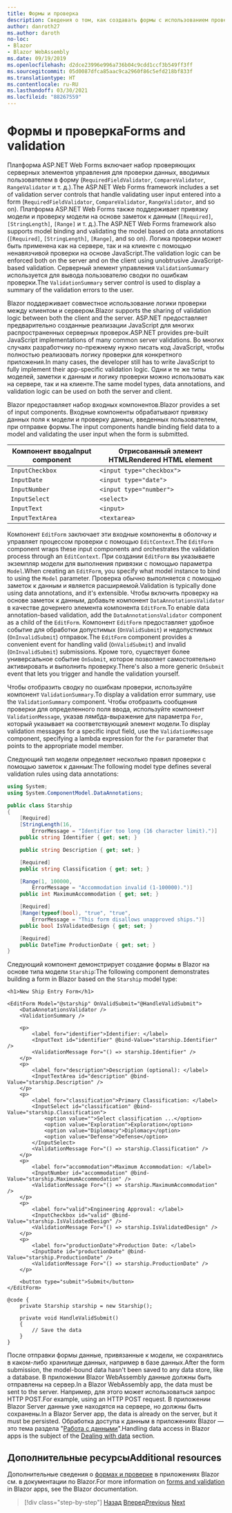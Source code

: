 ```yaml
---
title: Формы и проверка
description: Сведения о том, как создавать формы с использованием проверки на стороне клиента в Blazor.
author: danroth27
ms.author: daroth
no-loc:
- Blazor
- Blazor WebAssembly
ms.date: 09/19/2019
ms.openlocfilehash: d2dce23996e996a736b04c9cdd1ccf3b549ff3ff
ms.sourcegitcommit: 05d0087dfca85aac9ca2960f86c5efd218bf833f
ms.translationtype: HT
ms.contentlocale: ru-RU
ms.lasthandoff: 03/30/2021
ms.locfileid: "88267559"
---
```

# <a name="forms-and-validation"></a><span data-ttu-id="e55fb-103">Формы и проверка</span><span class="sxs-lookup"><span data-stu-id="e55fb-103">Forms and validation</span></span>

<span data-ttu-id="e55fb-104">Платформа ASP.NET Web Forms включает набор проверяющих серверных элементов управления для проверки данных, вводимых пользователем в форму (`RequiredFieldValidator`, `CompareValidator`, `RangeValidator` и т. д.).</span><span class="sxs-lookup"><span data-stu-id="e55fb-104">The ASP.NET Web Forms framework includes a set of validation server controls that handle validating user input entered into a form (`RequiredFieldValidator`, `CompareValidator`, `RangeValidator`, and so on).</span></span> <span data-ttu-id="e55fb-105">Платформа ASP.NET Web Forms также поддерживает привязку модели и проверку модели на основе заметок к данным (`[Required]`, `[StringLength]`, `[Range]` и т. д.).</span><span class="sxs-lookup"><span data-stu-id="e55fb-105">The ASP.NET Web Forms framework also supports model binding and validating the model based on data annotations (`[Required]`, `[StringLength]`, `[Range]`, and so on).</span></span> <span data-ttu-id="e55fb-106">Логика проверки может быть применена как на сервере, так и на клиенте с помощью ненавязчивой проверки на основе JavaScript.</span><span class="sxs-lookup"><span data-stu-id="e55fb-106">The validation logic can be enforced both on the server and on the client using unobtrusive JavaScript-based validation.</span></span> <span data-ttu-id="e55fb-107">Серверный элемент управления `ValidationSummary` используется для вывода пользователю сводки по ошибкам проверки.</span><span class="sxs-lookup"><span data-stu-id="e55fb-107">The `ValidationSummary` server control is used to display a summary of the validation errors to the user.</span></span>

<span data-ttu-id="e55fb-108">Blazor поддерживает совместное использование логики проверки между клиентом и сервером.</span><span class="sxs-lookup"><span data-stu-id="e55fb-108">Blazor supports the sharing of validation logic between both the client and the server.</span></span> <span data-ttu-id="e55fb-109">ASP.NET предоставляет предварительно созданные реализации JavaScript для многих распространенных серверных проверок.</span><span class="sxs-lookup"><span data-stu-id="e55fb-109">ASP.NET provides pre-built JavaScript implementations of many common server validations.</span></span> <span data-ttu-id="e55fb-110">Во многих случаях разработчику по-прежнему нужно писать код JavaScript, чтобы полностью реализовать логику проверки для конкретного приложения.</span><span class="sxs-lookup"><span data-stu-id="e55fb-110">In many cases, the developer still has to write JavaScript to fully implement their app-specific validation logic.</span></span> <span data-ttu-id="e55fb-111">Одни и те же типы моделей, заметки к данным и логику проверки можно использовать как на сервере, так и на клиенте.</span><span class="sxs-lookup"><span data-stu-id="e55fb-111">The same model types, data annotations, and validation logic can be used on both the server and client.</span></span>

<span data-ttu-id="e55fb-112">Blazor предоставляет набор входных компонентов.</span><span class="sxs-lookup"><span data-stu-id="e55fb-112">Blazor provides a set of input components.</span></span> <span data-ttu-id="e55fb-113">Входные компоненты обрабатывают привязку данных поля к модели и проверку данных, введенных пользователем, при отправке формы.</span><span class="sxs-lookup"><span data-stu-id="e55fb-113">The input components handle binding field data to a model and validating the user input when the form is submitted.</span></span>

|<span data-ttu-id="e55fb-114">Компонент ввода</span><span class="sxs-lookup"><span data-stu-id="e55fb-114">Input component</span></span>|<span data-ttu-id="e55fb-115">Отрисованный элемент HTML</span><span class="sxs-lookup"><span data-stu-id="e55fb-115">Rendered HTML element</span></span>    |
|---------------|-------------------------|
|`InputCheckbox`|`<input type="checkbox">`|
|`InputDate`    |`<input type="date">`    |
|`InputNumber`  |`<input type="number">`  |
|`InputSelect`  |`<select>`               |
|`InputText`    |`<input>`                |
|`InputTextArea`|`<textarea>`             |

<span data-ttu-id="e55fb-116">Компонент `EditForm` заключает эти входные компоненты в оболочку и управляет процессом проверки с помощью `EditContext`.</span><span class="sxs-lookup"><span data-stu-id="e55fb-116">The `EditForm` component wraps these input components and orchestrates the validation process through an `EditContext`.</span></span> <span data-ttu-id="e55fb-117">При создании `EditForm` вы указываете экземпляр модели для выполнения привязки с помощью параметра `Model`.</span><span class="sxs-lookup"><span data-stu-id="e55fb-117">When creating an `EditForm`, you specify what model instance to bind to using the `Model` parameter.</span></span> <span data-ttu-id="e55fb-118">Проверка обычно выполняется с помощью заметок к данным и является расширяемой.</span><span class="sxs-lookup"><span data-stu-id="e55fb-118">Validation is typically done using data annotations, and it's extensible.</span></span> <span data-ttu-id="e55fb-119">Чтобы включить проверку на основе заметок к данным, добавьте компонент `DataAnnotationsValidator` в качестве дочернего элемента компонента `EditForm`.</span><span class="sxs-lookup"><span data-stu-id="e55fb-119">To enable data annotation-based validation, add the `DataAnnotationsValidator` component as a child of the `EditForm`.</span></span> <span data-ttu-id="e55fb-120">Компонент `EditForm` предоставляет удобное событие для обработки допустимых (`OnValidSubmit`) и недопустимых (`OnInvalidSubmit`) отправок.</span><span class="sxs-lookup"><span data-stu-id="e55fb-120">The `EditForm` component provides a convenient event for handling valid (`OnValidSubmit`) and invalid (`OnInvalidSubmit`) submissions.</span></span> <span data-ttu-id="e55fb-121">Кроме того, существует более универсальное событие `OnSubmit`, которое позволяет самостоятельно активировать и выполнить проверку.</span><span class="sxs-lookup"><span data-stu-id="e55fb-121">There's also a more generic `OnSubmit` event that lets you trigger and handle the validation yourself.</span></span>

<span data-ttu-id="e55fb-122">Чтобы отобразить сводку по ошибкам проверки, используйте компонент `ValidationSummary`.</span><span class="sxs-lookup"><span data-stu-id="e55fb-122">To display a validation error summary, use the `ValidationSummary` component.</span></span> <span data-ttu-id="e55fb-123">Чтобы отобразить сообщения проверки для определенного поля ввода, используйте компонент `ValidationMessage`, указав лямбда-выражение для параметра `For`, который указывает на соответствующий элемент модели.</span><span class="sxs-lookup"><span data-stu-id="e55fb-123">To display validation messages for a specific input field, use the `ValidationMessage` component, specifying a lambda expression for the `For` parameter that points to the appropriate model member.</span></span>

<span data-ttu-id="e55fb-124">Следующий тип модели определяет несколько правил проверки с помощью заметок к данным:</span><span class="sxs-lookup"><span data-stu-id="e55fb-124">The following model type defines several validation rules using data annotations:</span></span>

```csharp
using System;
using System.ComponentModel.DataAnnotations;

public class Starship
{
    [Required]
    [StringLength(16,
        ErrorMessage = "Identifier too long (16 character limit).")]
    public string Identifier { get; set; }

    public string Description { get; set; }

    [Required]
    public string Classification { get; set; }

    [Range(1, 100000,
        ErrorMessage = "Accommodation invalid (1-100000).")]
    public int MaximumAccommodation { get; set; }

    [Required]
    [Range(typeof(bool), "true", "true",
        ErrorMessage = "This form disallows unapproved ships.")]
    public bool IsValidatedDesign { get; set; }

    [Required]
    public DateTime ProductionDate { get; set; }
}
```

<span data-ttu-id="e55fb-125">Следующий компонент демонстрирует создание формы в Blazor на основе типа модели `Starship`:</span><span class="sxs-lookup"><span data-stu-id="e55fb-125">The following component demonstrates building a form in Blazor based on the `Starship` model type:</span></span>

```razor
<h1>New Ship Entry Form</h1>

<EditForm Model="@starship" OnValidSubmit="@HandleValidSubmit">
    <DataAnnotationsValidator />
    <ValidationSummary />

    <p>
        <label for="identifier">Identifier: </label>
        <InputText id="identifier" @bind-Value="starship.Identifier" />
        <ValidationMessage For="() => starship.Identifier" />
    </p>
    <p>
        <label for="description">Description (optional): </label>
        <InputTextArea id="description" @bind-Value="starship.Description" />
    </p>
    <p>
        <label for="classification">Primary Classification: </label>
        <InputSelect id="classification" @bind-Value="starship.Classification">
            <option value="">Select classification ...</option>
            <option value="Exploration">Exploration</option>
            <option value="Diplomacy">Diplomacy</option>
            <option value="Defense">Defense</option>
        </InputSelect>
        <ValidationMessage For="() => starship.Classification" />
    </p>
    <p>
        <label for="accommodation">Maximum Accommodation: </label>
        <InputNumber id="accommodation" @bind-Value="starship.MaximumAccommodation" />
        <ValidationMessage For="() => starship.MaximumAccommodation" />
    </p>
    <p>
        <label for="valid">Engineering Approval: </label>
        <InputCheckbox id="valid" @bind-Value="starship.IsValidatedDesign" />
        <ValidationMessage For="() => starship.IsValidatedDesign" />
    </p>
    <p>
        <label for="productionDate">Production Date: </label>
        <InputDate id="productionDate" @bind-Value="starship.ProductionDate" />
        <ValidationMessage For="() => starship.ProductionDate" />
    </p>

    <button type="submit">Submit</button>
</EditForm>

@code {
    private Starship starship = new Starship();

    private void HandleValidSubmit()
    {
        // Save the data
    }
}
```

<span data-ttu-id="e55fb-126">После отправки формы данные, привязанные к модели, не сохранялись в каком-либо хранилище данных, например в базе данных.</span><span class="sxs-lookup"><span data-stu-id="e55fb-126">After the form submission, the model-bound data hasn't been saved to any data store, like a database.</span></span> <span data-ttu-id="e55fb-127">В приложении Blazor WebAssembly данные должны быть отправлены на сервер.</span><span class="sxs-lookup"><span data-stu-id="e55fb-127">In a Blazor WebAssembly app, the data must be sent to the server.</span></span> <span data-ttu-id="e55fb-128">Например, для этого может использоваться запрос HTTP POST.</span><span class="sxs-lookup"><span data-stu-id="e55fb-128">For example, using an HTTP POST request.</span></span> <span data-ttu-id="e55fb-129">В приложении Blazor Server данные уже находятся на сервере, но должны быть сохранены.</span><span class="sxs-lookup"><span data-stu-id="e55fb-129">In a Blazor Server app, the data is already on the server, but it must be persisted.</span></span> <span data-ttu-id="e55fb-130">Обработка доступа к данным в приложениях Blazor — это тема раздела "[Работа с данными](data.md)".</span><span class="sxs-lookup"><span data-stu-id="e55fb-130">Handling data access in Blazor apps is the subject of the [Dealing with data](data.md) section.</span></span>

## <a name="additional-resources"></a><span data-ttu-id="e55fb-131">Дополнительные ресурсы</span><span class="sxs-lookup"><span data-stu-id="e55fb-131">Additional resources</span></span>

<span data-ttu-id="e55fb-132">Дополнительные сведения о [формах и проверке](/aspnet/core/blazor/forms-validation) в приложениях Blazor см. в документации по Blazor.</span><span class="sxs-lookup"><span data-stu-id="e55fb-132">For more information on [forms and validation](/aspnet/core/blazor/forms-validation) in Blazor apps, see the Blazor documentation.</span></span>

>[!div class="step-by-step"]
><span data-ttu-id="e55fb-133">[Назад](state-management.md)
>[Вперед](data.md)</span><span class="sxs-lookup"><span data-stu-id="e55fb-133">[Previous](state-management.md)
[Next](data.md)</span></span>
